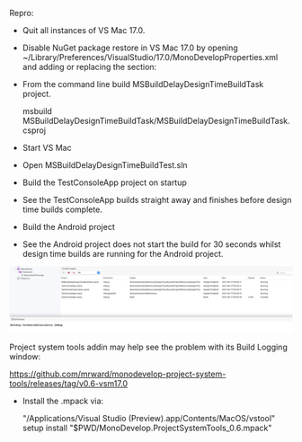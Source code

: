 Repro:

- Quit all instances of VS Mac 17.0.

- Disable NuGet package restore in VS Mac 17.0 by opening ~/Library/Preferences/VisualStudio/17.0/MonoDevelopProperties.xml and adding or replacing the section:

    <Property key="PackageManagementSettings">
      <Property key="AutomaticPackageRestoreOnOpeningSolution" value="False" />
      <Property key="CheckUpdatedPackagesOnOpeningSolution" value="False" />
    </Property>

- From the command line build MSBuildDelayDesignTimeBuildTask project.

    msbuild MSBuildDelayDesignTimeBuildTask/MSBuildDelayDesignTimeBuildTask.csproj 

- Start VS Mac

- Open MSBuildDelayDesignTimeBuildTest.sln

- Build the TestConsoleApp project on startup

- See the TestConsoleApp builds straight away and finishes before design time builds complete.

- Build the Android project

- See the Android project does not start the build for 30 seconds whilst design time builds are running for the Android project.

 ![Android build blocked by design time build](img/AndroidBuildBlockedByDesignTimeBuild.png)

Project system tools addin may help see the problem with its Build Logging window:

https://github.com/mrward/monodevelop-project-system-tools/releases/tag/v0.6-vsm17.0

- Install the .mpack via:

    "/Applications/Visual Studio (Preview).app/Contents/MacOS/vstool" setup install "$PWD/MonoDevelop.ProjectSystemTools_0.6.mpack"
